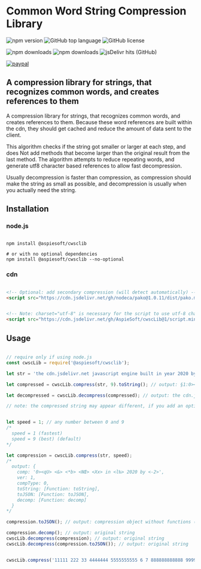 # Common Word String Compression Library

![npm version](https://img.shields.io/npm/v/@aspiesoft/cwsclib)
![GitHub top language](https://img.shields.io/github/languages/top/aspiesoft/cwscLib)
![GitHub license](https://img.shields.io/github/license/aspiesoft/cwscLib)

![npm downloads](https://img.shields.io/npm/dw/@aspiesoft/cwsclib)
![npm downloads](https://img.shields.io/npm/dm/@aspiesoft/cwsclib)
![jsDelivr hits (GitHub)](https://img.shields.io/jsdelivr/gh/hm/aspiesoft/cwscLib)

[![paypal](https://img.shields.io/badge/buy%20me%20a%20coffee-paypal-blue)](https://buymeacoffee.aspiesoft.com/)

## A compression library for strings, that recognizes common words, and creates references to them

A compression library for strings, that recognizes common words, and creates references to them.
Because these word references are built within the cdn, they should get cached and reduce the amount of data sent to the client.

This algorithm checks if the string got smaller or larger at each step, and does Not add methods that become larger than the original result from the last method.
The algorithm attempts to reduce repeating words, and generate utf8 character based references to allow fast decompression.

Usually decompression is faster than compression, as compression should make the string as small as possible, and decompression is usually when you actually need the string.

## Installation

### node.js

```shell script

npm install @aspiesoft/cwsclib

# or with no optional dependencies
npm install @aspiesoft/cwsclib --no-optional

```

### cdn

```html

<!-- Optional: add secondary compression (will detect automatically) -->
<script src="https://cdn.jsdelivr.net/gh/nodeca/pako@1.0.11/dist/pako.min.js" charset="utf-8"></script>


<!-- Note: charset="utf-8" is necessary for the script to use utf-8 character references properly -->
<script src="https://cdn.jsdelivr.net/gh/AspieSoft/cwscLib@1/script.min.js" charset="utf-8"></script>

```

## Usage

```JavaScript

// require only if using node.js
const cwscLib = require('@aspiesoft/cwsclib');

let str = 'the cdn.jsdelivr.net javascript engine built in year 2020 by aspiesoft';

let compressed = cwscLib.compress(str, 9).toString(); // output: §1:0><qU> <&> <*b> <NŒ> <Xx> in <l‰> 2020 by <-2>

let decompressed = cwscLib.decompress(compressed); // output: the cdn.jsdelivr.net javascript engine built in year 2020 by aspiesoft

// note: the compressed string may appear different, if you add an optional compression after this compression (depending on if it gets smaller)


let speed = 1; // any number between 0 and 9
/*
  speed = 1 (fastest)
  speed = 9 (best) (default)
*/

let compression = cwscLib.compress(str, speed);
/*
  output: {
    comp: '0><qU> <&> <*b> <NŒ> <Xx> in <l‰> 2020 by <-2>',
    ver: 1,
    compType: 0,
    toString: [Function: toString],
    toJSON: [Function: toJSON],
    decomp: [Function: decomp]
  }
*/

compression.toJSON(); // output: compression object without functions (useful for storing json)

compression.decomp(); // output: original string
cwscLib.decompress(compression); // output: original string
cwscLib.decompress(compression.toJSON()); // output: original string


cwscLib.compress('11111 222 33 4444444 5555555555 6 7 888888888888 999999999999').toString(); // output: §1:1>2:1 0:2 33 4:4 7:5 6 7 9:8 9:9

```
